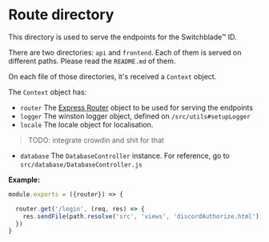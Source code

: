 # Route directory

This directory is used to serve the endpoints for the Switchblade™ ID.

There are two directories: `api` and `frontend`. Each of them is served on different paths. Please read the `README.md` of them.

On each file of those directories, it's received a `Context` object.

The `Context` object has:

- `router` The [Express Router](http://expressjs.com/en/api.html#router) object to be used for serving the endpoints
- `logger` The winston logger object, defined on `/src/utils#setupLogger`
- `locale` The locale object for localisation.
> TODO: integrate crowdin and shit for that
- `database` The `DatabaseController` instance. For reference, go to `src/database/DatabaseController.js`

**Example:**

```js
module.exports = ({router}) => {

  router.get('/login', (req, res) => {
    res.sendFile(path.resolve('src', 'views', 'discordAuthorize.html'))
  })
}

```
